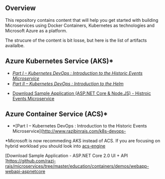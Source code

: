 
## Overview 
This repository contains content that will help you get started with building Microservices using Docker Containers, Kubernetes as technologies and Microsoft Azure as a platform.  

The strucure of the content is bit losse, but here is the list of artifacts availalbe. 

## Azure Kubernetes Service (AKS)*

   + *[Part I – Kubernetes DevOps : Introduction to the Historic Events Microservice](http://www.razibinrais.com/k8s-devops-part-1)*
  + *[Part II – Kubernetes DevOps : Introduction to the Helm](http://www.razibinrais.com/k8s-devops-part-2)*  
  
  * [Download Sample Application (ASP.NET Core & Node.JS) - Histroic Events Microservice](https://github.com/razi-rais/aks-helm-sample)
 

## Azure Container Service (ACS)*

   + *[Part I – Kubernetes DevOps : Introduction to the Historic Events Microservice](http://www.razibinrais.com/k8s-devops-

 *Microsoft is now recommeding AKS instead of ACS. If you are focusing on hybrid workload you should look into [acs-engine](https://github.com/Azure/acs-engine)

[Download Sample Application - ASP.NET Core 2.0 UI + API ]https://github.com/razi-rais/microservices/tree/master/education/containers/demos/webapp-webapi-aspnetcore
